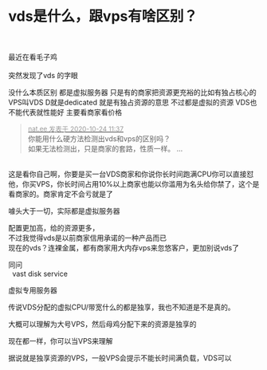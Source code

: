 # vds是什么，跟vps有啥区别？


<br />
<br />
最近在看毛子鸡<br />
<br />
突然发现了vds 的字眼

没什么本质区别 都是虚拟服务器 只是有的商家把资源更充裕的比如有独占核心的VPS叫VDS D就是dedicated 就是有独占资源的意思 不过都是虚拟的资源 VDS也不能代表就性能好 主要看商家看价格

<div class="quote"><blockquote><font size="2"><a href="https://www.hostloc.com/forum.php?mod=redirect&amp;goto=findpost&amp;pid=9345048&amp;ptid=757902" target="_blank"><font color="#999999">nat.ee 发表于 2020-10-24 11:37</font></a></font><br />
你能用什么硬方法检测出vds和vps的区别吗？<br />
如果无法检测出，只是商家的套路，性质一样。 ...</blockquote></div><br />
这是看你自己啊，你要是买一台VDS商家和你说你长时间跑满CPU你可以直接怼他，你买VPS，你长时间占用10%以上商家也能以你滥用为名头给你禁了，这个是看商家的。商家肯定不会亏就是了

噱头大于一切，实际都是虚拟服务器

配置更加高，给的资源更多，<br />
不过我觉得vds是以前商家信用承诺的一种产品而已<br />
现在的vds？连裸金属，都有商家用大内存vps来忽悠客户，更加别说vds了

同问 <br />
&nbsp;&nbsp;vast disk service 

虚拟专用服务器

传说VDS分配的虚拟CPU/带宽什么的都是独享，我也不知道是不是真的。

大概可以理解为大号VPS，然后母鸡分配下来的资源是独享的

现在都一样，你可以当VPS来理解

据说就是独享资源的VPS，一般VPS会提示不能长时间满负载，VDS可以
